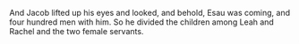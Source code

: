And Jacob lifted up his eyes and looked, and behold, Esau was coming, and four hundred men with him. So he divided the children among Leah and Rachel and the two female servants.
